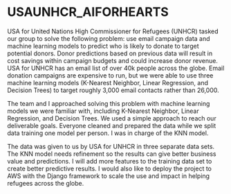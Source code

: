 # USAUNHCR_AIFORHEARTS
USA for United Nations High Commissioner for Refugees (UNHCR) tasked our group to solve the following problem: use email campaign data and machine learning models to predict who is likely to donate to target potential donors. Donor predictions based on previous data will result in cost savings within campaign budgets and could increase donor revenue. USA for UNHCR has an email list of over 40k people across the globe. Email donation campaigns are expensive to run, but we were able to use three machine learning models (K-Nearest Neighbor, Linear Regression, and Decision Trees) to target roughly 3,000 email contacts rather than 26,000. 

The team and I approached solving this problem with machine learning models we were familiar with, including K-Nearest Neighbor, Linear Regression, and Decision Trees. We used a simple approach to reach our deliverable goals. Everyone cleaned and prepared the data while we split data training one model per person. I was in charge of the KNN model.

The data was given to us by USA for UNHCR in three separate data sets. 
The KNN model needs refinement so the results can give better business value and predictions. I will add more features to the training data set to create better predictive results. I would also like to deploy the project to AWS with the Django framework to scale the use and impact in helping refugees across the globe.
